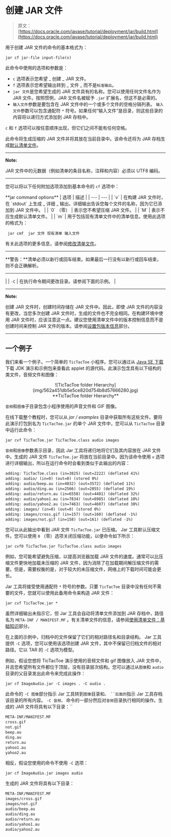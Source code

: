 # 创建 JAR 文件

> 原文： [https://docs.oracle.com/javase/tutorial/deployment/jar/build.html](https://docs.oracle.com/javase/tutorial/deployment/jar/build.html)

用于创建 JAR 文件的命令的基本格式为：

```
jar cf jar-file input-file(s)

```

此命令中使用的选项和参数是：

*   `c` 选项表示您希望 _ 创建 _ JAR 文件。
*   `f` 选项表示您希望输出转到 _ 文件 _ 而不是`标准输出`。
*   `jar 文件`是您希望生成的 JAR 文件具有的名称。您可以使用任何文件名作为 JAR 文件。按照惯例，JAR 文件名被赋予 `.jar` 扩展名，但这不是必需的。
*   `输入文件`参数是要包含在 JAR 文件中的一个或多个文件的空格分隔列表。 `输入文件`参数可以包含通配符 `*` 符号。如果任何“输入文件”是目录，则这些目录的内容将以递归方式添加到 JAR 存档中。

`c` 和 `f` 选项可以按任意顺序出现，但它们之间不能有任何空格。

此命令将生成压缩的 JAR 文件并将其放在当前目录中。该命令还将为 JAR 存档生成[默认清单文件](defman.html)。

* * *

**Note:** 

JAR 文件中的元数据（例如清单的条目名称，注释和内容）必须以 UTF8 编码。

* * *

您可以将以下任何附加选项添加到基本命令的 `cf` 选项中：

<caption>**jar command options**</caption>
| 选项 | 描述 |
| --- | --- |
| `v` | 在构建 JAR 文件时，在 `stdout` 上生成 _ 详细 _ 输出。详细输出告诉您每个文件的名称，因为它已添加到 JAR 文件中。 |
| `0` （零） | 表示您不希望压缩 JAR 文件。 |
| `M` | 表示不应生成默认清单文件。 |
| `m` | 用于包括现有清单文件中的清单信息。使用此选项的格式为：

```
 jar cmf  jar 文件 现有清单 输入文件 
```

有关此选项的更多信息，请参阅[修改清单文件](modman.html)。

* * *

**警告：**清单必须以新行或回车结束。如果最后一行没有以新行或回车结束，则不会正确解析。

* * *

 |
| `-C` | 在执行命令期间更改目录。请参阅下面的示例。 |

* * *

**Note:** 

创建 JAR 文件时，创建时间存储在 JAR 文件中。因此，即使 JAR 文件的内容没有更改，当您多次创建 JAR 文件时，生成的文件也不完全相同。在构建环境中使用 JAR 文件时，应该注意这一点。建议您使用清单文件中的版本控制信息而不是创建时间来控制 JAR 文件的版本。请参阅[设置包版本信息](packageman.html)部分。

* * *

## 一个例子

我们来看一个例子。一个简单的 `TicTacToe` 小程序。您可以通过从 [Java SE 下载](http://www.oracle.com/technetwork/java/javase/downloads/index.html)下载 JDK 演示和示例包来查看此 applet 的源代码。此演示包含具有以下结构的类文件，音频文件和图像：

<center>![TicTacToe folder Hierarchy](img/562a451db5e5ce820d754b8d57666280.jpg)

<center>**TicTacToe folder Hierarchy**</center>

</center>

`音频`和`图像`子目录包含小程序使用的声音文件和 GIF 图像。

在线下载整个教程时，您可以从 _jar / examples_ 目录中获取所有这些文件。要将此演示打包到名为 `TicTacToe.jar` 的单个 JAR 文件中，您可以从 `TicTacToe` 目录中运行此命令：

```
jar cvf TicTacToe.jar TicTacToe.class audio images

```

`音频`和`图像`参数表示目录​​，因此 Jar 工具将递归地将它们及其内容放在 JAR 文件中。生成的 JAR 文件 `TicTacToe.jar` 将放在当前目录中。因为该命令使用 `v` 选项进行详细输出，所以在运行命令时会看到类似于此输出的内容：

```
adding: TicTacToe.class (in=3825) (out=2222) (deflated 41%)
adding: audio/ (in=0) (out=0) (stored 0%)
adding: audio/beep.au (in=4032) (out=3572) (deflated 11%)
adding: audio/ding.au (in=2566) (out=2055) (deflated 19%)
adding: audio/return.au (in=6558) (out=4401) (deflated 32%)
adding: audio/yahoo1.au (in=7834) (out=6985) (deflated 10%)
adding: audio/yahoo2.au (in=7463) (out=4607) (deflated 38%)
adding: images/ (in=0) (out=0) (stored 0%)
adding: images/cross.gif (in=157) (out=160) (deflated -1%)
adding: images/not.gif (in=158) (out=161) (deflated -1%)

```

您可以从此输出中看到 JAR 文件 `TicTacToe.jar` 已压缩。 Jar 工具默认压缩文件。您可以使用 `0` （零）选项关闭压缩功能，以便命令如下所示：

```
jar cvf0 TicTacToe.jar TicTacToe.class audio images

```

例如，您可能希望避免压缩，以提高浏览器加载 JAR 文件的速度。通常可以比压缩文件更快地加载未压缩的 JAR 文件，因为消除了在加载期间解压缩文件的需要。但是，需要权衡的是，对于较大的未压缩文件，网络上的下载时间可能会更长。

Jar 工具将接受使用通配符 `*` 符号的参数。只要 `TicTacToe` 目录中没有任何不需要的文件，您就可以使用此备用命令来构造 JAR 文件：

```
jar cvf TicTacToe.jar *

```

虽然详细输出未指示它，但 Jar 工具会自动将清单文件添加到 JAR 存档中，路径名为 `META-INF / MANIFEST.MF` 。有关清单文件的信息，请参阅[使用清单文件：基础知识](manifestindex.html)部分。

在上面的示例中，归档中的文件保留了它们的相对路径名和目录结构。 Jar 工具提供 `-C` 选项，您可以使用该选项创建 JAR 文件，其中不保留已归档文件的相对路径。它以 TAR 的 `-C` 选项为模型。

例如，假设您想将 TicTacToe 演示使用的音频文件和 gif 图像放入 JAR 文件中，并且您希望所有文件都位于顶层，没有目录层次结构。您可以通过从`图像`和 `audio` 目录的父目录发出此命令来完成此操作：

```
jar cf ImageAudio.jar -C images . -C audio .

```

此命令的 `-C 图像`部分指示 Jar 工具转到`图像`目录和`。 ``后面的`指示 Jar 工具存档该目录的所有内容。 `-C 音频。` 命令的一部分然后对`音频`目录执行相同的操作。生成的 JAR 文件将具有以下目录：``

```
META-INF/MANIFEST.MF
cross.gif
not.gif
beep.au
ding.au
return.au
yahoo1.au
yahoo2.au

```

相反，假设您使用的命令不使用 `-C` 选项：

```
jar cf ImageAudio.jar images audio

```

生成的 JAR 文件将具有以下目录：

```
META-INF/MANIFEST.MF
images/cross.gif
images/not.gif
audio/beep.au
audio/ding.au
audio/return.au
audio/yahoo1.au
audio/yahoo2.au

```